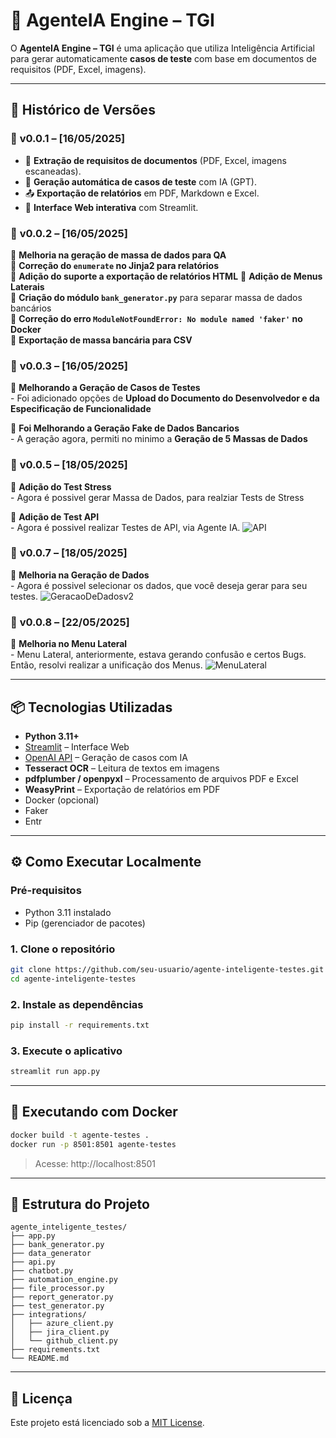 # 🧪 AgenteIA Engine – TGI

O **AgenteIA Engine – TGI** é uma aplicação que utiliza Inteligência Artificial para gerar automaticamente **casos de teste** com base em documentos de requisitos (PDF, Excel, imagens). 



---
## 📝 Histórico de Versões

### 📌 **v0.0.1 – [16/05/2025]**
- 📄 **Extração de requisitos de documentos** (PDF, Excel, imagens escaneadas).
- 🤖 **Geração automática de casos de teste** com IA (GPT).
- 📤 **Exportação de relatórios** em PDF, Markdown e Excel.
- 💬 **Interface Web interativa** com Streamlit.


### 📌 **v0.0.2 – [16/05/2025]**
🔹 **Melhoria na geração de massa de dados para QA**  
🔹 **Correção do `enumerate` no Jinja2 para relatórios**  
🔹 **Adição do suporte a exportação de relatórios HTML** 
🔹 **Adição de Menus Laterais**  
🔹 **Criação do módulo `bank_generator.py`** para separar massa de dados bancários  
🔹 **Correção do erro `ModuleNotFoundError: No module named 'faker'` no Docker**  
🔹 **Exportação de massa bancária para CSV**


### 📌 **v0.0.3 – [16/05/2025]**
🔹 **Melhorando a Geração de Casos de Testes** <br>
      - Foi adicionado opções de **Upload do Documento do Desenvolvedor e da Especificação de Funcionalidade**


🔹 **Foi Melhorando a Geração Fake de Dados Bancarios** <br>
      - A geração agora, permiti no minimo a **Geração de 5 Massas de Dados**  


### 📌 **v0.0.5 – [18/05/2025]**
🔹 **Adição do Test Stress** <br>
      - Agora é possivel gerar Massa de Dados, para realziar Tests de Stress

🔹 **Adição de Test API** <br>
      - Agora é possivel realizar Testes de API, via Agente IA. 
      ![API](https://media3.giphy.com/media/v1.Y2lkPTc5MGI3NjExcWJyeXV0MzcxeWJvZm5tOTVoaGNyazM4Mmh6Z3duOTV0em1xMzdsNSZlcD12MV9pbnRlcm5hbF9naWZfYnlfaWQmY3Q9Zw/44okQTpfZAlr2ilEgg/giphy.gif)

### 📌 **v0.0.7 – [18/05/2025]**
🔹 **Melhoria na Geração de Dados** <br>
      - Agora é possivel selecionar os dados, que você deseja gerar para seu testes.
      ![GeracaoDeDadosv2](https://media0.giphy.com/media/v1.Y2lkPTc5MGI3NjExcmZlaXc0Y2p2cnl6ajQxd25jamQ5eGpuNjF1b3F6YnBnZWM0a2NqcCZlcD12MV9pbnRlcm5hbF9naWZfYnlfaWQmY3Q9Zw/3hoCVPt9QQyE7TG9tB/giphy.gif)

### 📌 **v0.0.8 – [22/05/2025]**
🔹 **Melhoria no Menu Lateral** <br>
      - Menu Lateral, anteriormente, estava gerando confusão e certos Bugs. Então, resolvi realizar a unificação dos Menus.
      ![MenuLateral]()


---

## 📦 Tecnologias Utilizadas

- **Python 3.11+**
- [Streamlit](https://streamlit.io) – Interface Web
- [OpenAI API](https://platform.openai.com) – Geração de casos com IA
- **Tesseract OCR** – Leitura de textos em imagens
- **pdfplumber / openpyxl** – Processamento de arquivos PDF e Excel
- **WeasyPrint** – Exportação de relatórios em PDF
- Docker (opcional)
- Faker
- Entr

---

## ⚙️ Como Executar Localmente

### Pré-requisitos

- Python 3.11 instalado
- Pip (gerenciador de pacotes)

### 1. Clone o repositório

```bash
git clone https://github.com/seu-usuario/agente-inteligente-testes.git
cd agente-inteligente-testes
```

### 2. Instale as dependências

```bash
pip install -r requirements.txt
```

### 3. Execute o aplicativo

```bash
streamlit run app.py
```

---

## 🐳 Executando com Docker

```bash
docker build -t agente-testes .
docker run -p 8501:8501 agente-testes
```

> Acesse: http://localhost:8501

---

## 📁 Estrutura do Projeto

```
agente_inteligente_testes/
├── app.py
├── bank_generator.py
├── data_generator
├── api.py
├── chatbot.py
├── automation_engine.py
├── file_processor.py
├── report_generator.py
├── test_generator.py
├── integrations/
│   ├── azure_client.py
│   ├── jira_client.py
│   └── github_client.py
├── requirements.txt
└── README.md
```

---

## 📜 Licença

Este projeto está licenciado sob a [MIT License](LICENSE).
